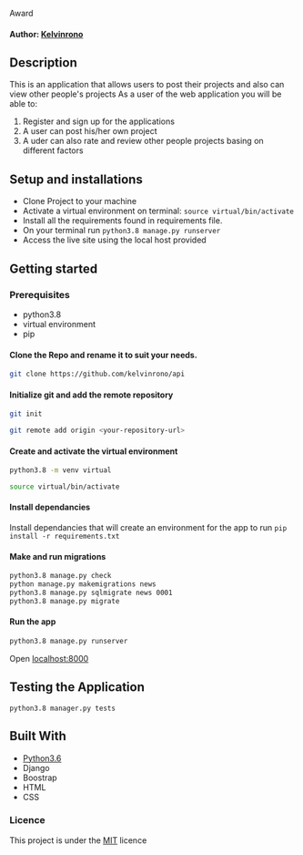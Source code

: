  Award
#### Author: [Kelvinrono](https://github.com/kelvinrono)
## Description
This is an application that allows users to post their projects and also can view other people's projects
As a user of the web application you will be able to:
1. Register and sign up for the applications
2. A user can post his/her own project
3. A uder can also rate and review other people projects basing on different factors


## Setup and installations
* Clone Project to your machine
* Activate a virtual environment on terminal: `source virtual/bin/activate`
* Install all the requirements found in requirements file.
* On your terminal run `python3.8 manage.py runserver`
* Access the live site using the local host provided
## Getting started
### Prerequisites
* python3.8
* virtual environment
* pip
#### Clone the Repo and rename it to suit your needs.
```bash
git clone https://github.com/kelvinrono/api
```
#### Initialize git and add the remote repository
```bash
git init
```
```bash
git remote add origin <your-repository-url>
```
#### Create and activate the virtual environment
```bash
python3.8 -m venv virtual
```
```bash
source virtual/bin/activate
```
#### Install dependancies
Install dependancies that will create an environment for the app to run
`pip install -r requirements.txt`
#### Make and run migrations
```bash
python3.8 manage.py check
python manage.py makemigrations news
python3.8 manage.py sqlmigrate news 0001
python3.8 manage.py migrate
```
#### Run the app
```bash
python3.8 manage.py runserver
```
Open [localhost:8000](http://127.0.0.1:8000)
## Testing the Application
`python3.8 manager.py tests`
## Built With
* [Python3.6](https://docs.python.org/3/)
* Django
* Boostrap
* HTML
* CSS

### Licence
This project is under the  [MIT](LICENSE) licence